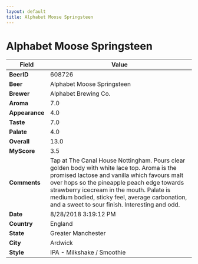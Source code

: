 ```yaml
---
layout: default
title: Alphabet Moose Springsteen
---
```


# Alphabet Moose Springsteen

| Field         | Value     |
|---------------|-----------|
| **BeerID** | 608726 |
| **Beer** | Alphabet Moose Springsteen |
| **Brewer** | Alphabet Brewing Co. |
| **Aroma** | 7.0 |
| **Appearance** | 4.0 |
| **Taste** | 7.0 |
| **Palate** | 4.0 |
| **Overall** | 13.0 |
| **MyScore** | 3.5 |
| **Comments** | Tap at The Canal House Nottingham. Pours clear golden body with white lace top. Aroma is the promised lactose and vanilla which favours malt over hops so the pineapple peach edge towards strawberry icecream in the mouth. Palate is medium bodied, sticky feel, average carbonation, and a sweet to sour finish. Interesting and odd. |
| **Date** | 8/28/2018 3:19:12 PM |
| **Country** | England |
| **State** | Greater Manchester |
| **City** | Ardwick |
| **Style** | IPA - Milkshake / Smoothie |
